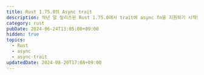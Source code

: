 ```yaml
---
title: Rust 1.75.0의 Async trait
description: 작년 말 릴리즈된 Rust 1.75.0에서 trait에 async fn을 지원하기 시작했습니다. 하지만 공개 trait에서는 이를 사용하는 걸 권장하지 않는데요. Rust의 async 문법 작동 방식을 간단히 알아보고, 왜 공개 trait에서 async 키워드 사용이 권장되지 않는지 알아봅시다.
category: rust
pubDate: 2024-06-24T13:05:00+09:00
hidden: true
topics:
  - Rust
  - async
  - async-trait
updatedDate: 2024-08-20T17:08+09:00
---
```

